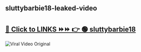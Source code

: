 
 ## sluttybarbie18-leaked-video 

# <h2><a href="https://clipsfans.com/sluttybarbie18&ref=git">🔗 Click to LINKS ⏩⏩ 👉 🟢 sluttybarbie18 </a></h2>

<a href="https://clipsfans.com/sluttybarbie18&ref=git" rel="nofollow" data-target="animated-image.originalLink"><img src="https://i.ibb.co.com/xMMVF88/686577567.gif" alt="Viral Video Original" style="max-width: 100%; display: inline-block;" data-target="animated-image.originalImage"></a>
